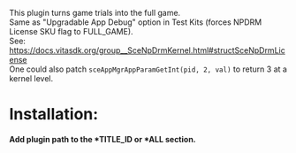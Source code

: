 This plugin turns game trials into the full game.  
Same as "Upgradable App Debug" option in Test Kits (forces NPDRM License SKU flag to FULL_GAME).  
See: https://docs.vitasdk.org/group__SceNpDrmKernel.html#structSceNpDrmLicense  
One could also patch `sceAppMgrAppParamGetInt(pid, 2, val)` to return 3 at a kernel level.

# Installation:
#### Add plugin path to the *TITLE_ID or *ALL section.
